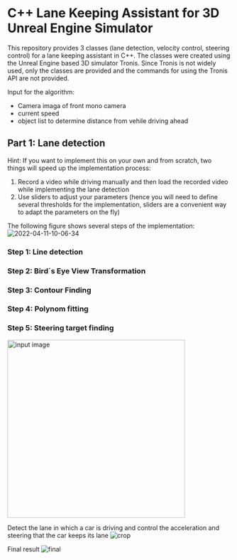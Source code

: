 # C++ Lane Keeping Assistant for 3D Unreal Engine Simulator

This repository provides 3 classes (lane detection, velocity control, steering control) for a lane keeping assistant in C++. 
The classes were created using the Unreal Engine based 3D simulator Tronis. Since Tronis is not widely used, only the classes are provided and the commands for using the Tronis API are not provided.

Input for the algorithm:
- Camera imaga of front mono camera
- current speed
- object list to determine distance from vehile driving ahead

## Part 1: Lane detection
Hint: If you want to implement this on your own and from scratch, two things will speed up the implementation process:
1. Record a video while driving manually and then load the recorded video while implementing the lane detection
2. Use sliders to adjust your parameters (hence you will need to define several thresholds for the implementation, sliders are a convenient way to adapt the parameters on the fly)

The following figure shows several steps of the implementation:
![2022-04-11-10-06-34](https://user-images.githubusercontent.com/35065831/163670949-6a5843b4-3a70-45a8-9e99-46732bafd6a6.gif)

### Step 1: Line detection

### Step 2: Bird´s Eye View Transformation

### Step 3: Contour Finding

### Step 4: Polynom fitting

### Step 5: Steering target finding

<img src="https://user-images.githubusercontent.com/35065831/162695792-9a568e40-dee8-4cde-bbd9-d3ecfd7f794e.jpg" alt="input image" width="400"/>


Detect the lane in which a car is driving and control the acceleration and steering that the car keeps its lane
![crop](https://user-images.githubusercontent.com/35065831/162695739-7749e681-de9d-47b4-a3c6-d1cc6a4d9cb9.jpg)



Final result
![final](https://user-images.githubusercontent.com/35065831/162695892-27b9ad8b-7c93-46de-8e27-83727465d0da.jpg)

